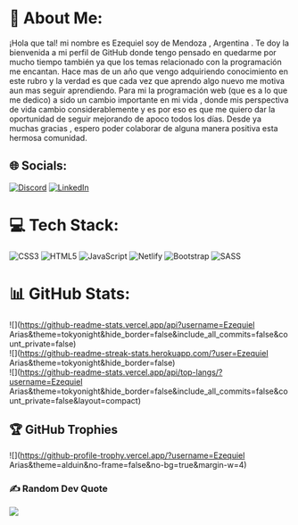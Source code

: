 # 💫 About Me:
¡Hola que tal! mi nombre es Ezequiel soy de Mendoza , Argentina . Te doy la bienvenida a mi perfil de GitHub donde tengo pensado en quedarme por mucho tiempo también ya que los temas relacionado con la programación me encantan. Hace mas de un año que vengo adquiriendo conocimiento en este rubro y la verdad es que cada vez que aprendo algo nuevo me motiva aun mas seguir aprendiendo. Para mi la programación web (que es a lo que me dedico) a sido un cambio importante en mi vida , donde mis perspectiva de vida cambio considerablemente y es por eso es que me quiero dar la oportunidad de seguir mejorando de apoco todos los días. Desde ya muchas gracias , espero poder colaborar de alguna manera positiva esta hermosa comunidad.    


## 🌐 Socials:
[![Discord](https://img.shields.io/badge/Discord-%237289DA.svg?logo=discord&logoColor=white)](https://discord.gg/ezequielarias) [![LinkedIn](https://img.shields.io/badge/LinkedIn-%230077B5.svg?logo=linkedin&logoColor=white)](https://linkedin.com/in/Ezequiel-Arias) 

# 💻 Tech Stack:
![CSS3](https://img.shields.io/badge/css3-%231572B6.svg?style=for-the-badge&logo=css3&logoColor=white) ![HTML5](https://img.shields.io/badge/html5-%23E34F26.svg?style=for-the-badge&logo=html5&logoColor=white) ![JavaScript](https://img.shields.io/badge/javascript-%23323330.svg?style=for-the-badge&logo=javascript&logoColor=%23F7DF1E) ![Netlify](https://img.shields.io/badge/netlify-%23000000.svg?style=for-the-badge&logo=netlify&logoColor=#00C7B7) ![Bootstrap](https://img.shields.io/badge/bootstrap-%23563D7C.svg?style=for-the-badge&logo=bootstrap&logoColor=white) ![SASS](https://img.shields.io/badge/SASS-hotpink.svg?style=for-the-badge&logo=SASS&logoColor=white)
# 📊 GitHub Stats:
![](https://github-readme-stats.vercel.app/api?username=Ezequiel Arias&theme=tokyonight&hide_border=false&include_all_commits=false&count_private=false)<br/>
![](https://github-readme-streak-stats.herokuapp.com/?user=Ezequiel Arias&theme=tokyonight&hide_border=false)<br/>
![](https://github-readme-stats.vercel.app/api/top-langs/?username=Ezequiel Arias&theme=tokyonight&hide_border=false&include_all_commits=false&count_private=false&layout=compact)

## 🏆 GitHub Trophies
![](https://github-profile-trophy.vercel.app/?username=Ezequiel Arias&theme=alduin&no-frame=false&no-bg=true&margin-w=4)

### ✍️ Random Dev Quote
![](https://quotes-github-readme.vercel.app/api?type=horizontal&theme=dark)

<!-- Proudly created with GPRM ( https://gprm.itsvg.in ) -->
